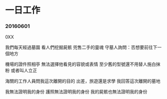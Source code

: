 # 一日工作

### 20160601

0XX

我們每天經過墓園
看人們挖掘屍骸
兜售二手的靈魂
守墓人詢問：否想要前往下一個地方

機場的證件照相亭
無法選擇他看見的容貌或表情
至少舊的型號還不用替人施白抹粉
或者叫人立正

海關的工作人員問我這次離開的目的
出差，旅遊還是求學
我回答這次離開的墓地

我無法證明我的身份
護照無法證明我的身份
我的屍骸也無法證明我的身份